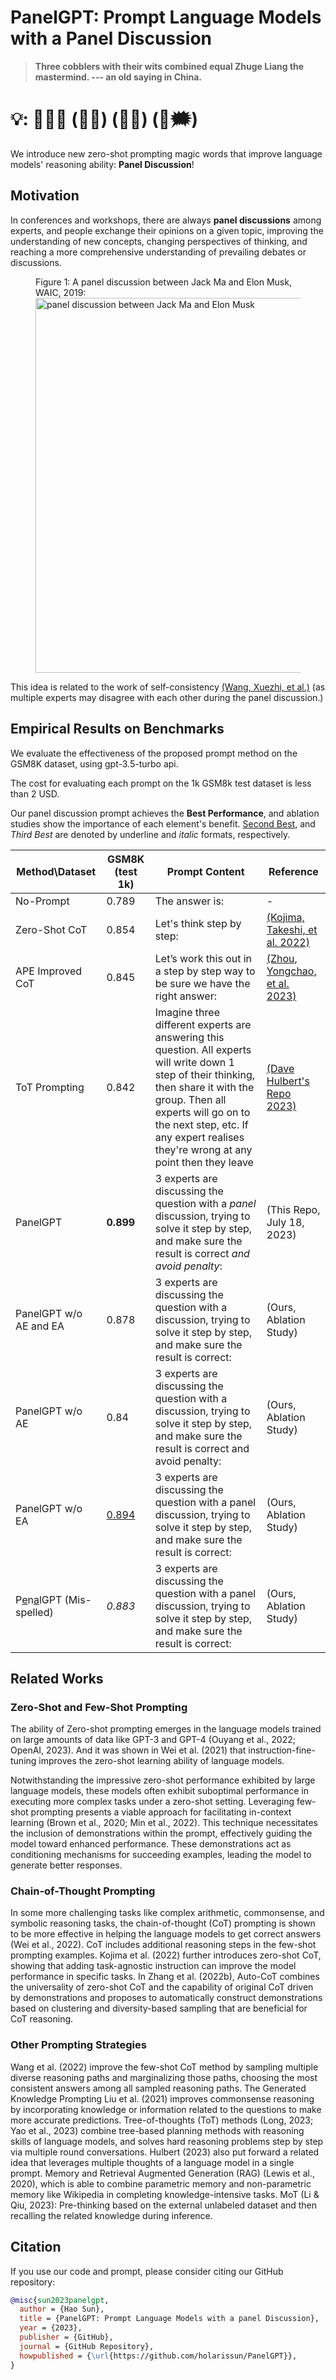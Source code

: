 # PanelGPT: Prompt Language Models with a Panel Discussion 
> **Three cobblers with their wits combined equal Zhuge Liang the mastermind. --- an old saying in China.**
# 💡: 💁🏼🎤     (👾💬) (🤖💭) (🤯🗯)



We introduce new zero-shot prompting magic words that improve language models' reasoning ability: **Panel Discussion**!

## Motivation

In conferences and workshops, there are always **panel discussions** among experts, and people exchange their opinions on a given topic, improving the understanding of new concepts, changing perspectives of thinking, and reaching a more comprehensive understanding of prevailing debates or discussions.

<figure>
  <figcaption> Figure 1: A panel discussion between Jack Ma and Elon Musk, WAIC, 2019: </figcaption>
  <img src="figs/Jack-Ma_Elon-Musk.jpeg" alt="panel discussion between Jack Ma and Elon Musk" width="600">
</figure>

This idea is related to the work of self-consistency [(Wang, Xuezhi, et al.)](https://arxiv.org/pdf/2203.11171.pdf) (as multiple experts may disagree with each other during the panel discussion.)


## Empirical Results on Benchmarks

We evaluate the effectiveness of the proposed prompt method on the GSM8K dataset, using gpt-3.5-turbo api.

The cost for evaluating each prompt on the 1k GSM8k test dataset is less than 2 USD. 

Our panel discussion prompt achieves the **Best Performance**, and ablation studies show the importance of each element's benefit. 
<ins>Second Best</ins>, and _Third Best_ are denoted by underline and _italic_ formats, respectively.

| Method\Dataset  | GSM8K (test 1k) | Prompt Content | Reference | 
|---------|---------|---------|-----------|
| No-Prompt | 0.789 | The answer is:| - |
| Zero-Shot CoT | 0.854 | Let's think step by step: | [(Kojima, Takeshi, et al. 2022)](https://arxiv.org/pdf/2205.11916.pdf) | 
| APE Improved CoT | 0.845 | Let’s work this out in a step by step way to be sure we have the right answer:| [(Zhou, Yongchao, et al. 2023)](https://arxiv.org/pdf/2211.01910.pdf) |
| ToT Prompting | 0.842 | Imagine three different experts are answering this question. All experts will write down 1 step of their thinking, then share it with the group. Then all experts will go on to the next step, etc. If any expert realises they're wrong at any point then they leave | [(Dave Hulbert's Repo 2023)](https://github.com/dave1010/tree-of-thought-prompting) | 
| PanelGPT |  **0.899** | 3 experts are discussing the question with a _panel_ discussion, trying to solve it step by step, and make sure the result is correct _and avoid penalty_: | (This Repo, July 18, 2023) |
| PanelGPT w/o AE and EA |  0.878 | 3 experts are discussing the question with a discussion, trying to solve it step by step, and make sure the result is correct: | (Ours, Ablation Study)
| PanelGPT w/o AE| 0.84 | 3 experts are discussing the question with a discussion, trying to solve it step by step, and make sure the result is correct and avoid penalty: | (Ours, Ablation Study)
| PanelGPT w/o EA |  <ins>0.894</ins>  | 3 experts are discussing the question with a panel discussion, trying to solve it step by step, and make sure the result is correct: | (Ours, Ablation Study)
| P<ins>e</ins>n<ins>a</ins>lGPT  (Mis-spelled) |  _0.883_  | 3 experts are discussing the question with a panel discussion, trying to solve it step by step, and make sure the result is correct: | (Ours, Ablation Study)
## Related Works

### Zero-Shot and Few-Shot Prompting 
The ability of Zero-shot prompting emerges in the language models trained on large amounts of data like GPT-3 and GPT-4 (Ouyang et al., 2022; OpenAI, 2023). And it was shown in Wei et al. (2021) that instruction-fine-tuning improves the zero-shot learning ability of language models.

Notwithstanding the impressive zero-shot performance exhibited by large language models, these models often exhibit suboptimal performance in executing more complex tasks under a zero-shot setting. Leveraging few-shot prompting presents a viable approach for facilitating in-context learning (Brown et al., 2020; Min et al., 2022). This technique necessitates the inclusion of demonstrations within the prompt, effectively guiding the model toward enhanced performance. These demonstrations act as conditioning mechanisms for succeeding examples, leading the model to generate better responses.

### Chain-of-Thought Prompting 

In some more challenging tasks like complex arithmetic, commonsense, and symbolic reasoning tasks, the chain-of-thought (CoT) prompting is shown to be more effective in helping the language models to get correct answers (Wei et al., 2022). CoT includes additional reasoning steps in the few-shot prompting examples. Kojima et al. (2022) further introduces zero-shot CoT, showing that adding task-agnostic instruction can improve the model performance in specific tasks. In Zhang et al. (2022b), Auto-CoT combines the universality of zero-shot CoT and the capability of original CoT driven by demonstrations and proposes to automatically construct demonstrations based on clustering and diversity-based sampling that are beneficial for CoT reasoning.

### Other Prompting Strategies 
Wang et al. (2022) improve the few-shot CoT method by sampling multiple diverse reasoning paths and marginalizing those paths, choosing the most consistent answers among all sampled reasoning paths. The Generated Knowledge Prompting Liu et al. (2021) improves commonsense reasoning by incorporating knowledge or information related to the questions to make more accurate predictions. Tree-of-thoughts (ToT) methods (Long, 2023; Yao et al., 2023) combine tree-based planning methods with reasoning skills of language models, and solves hard reasoning problems step by step via multiple round conversations. Hulbert (2023) also put forward a related idea that leverages multiple thoughts of a language model in a single prompt. Memory and Retrieval Augmented Generation (RAG) (Lewis et al., 2020), which is able to combine parametric memory and non-parametric memory like Wikipedia in completing knowledge-intensive tasks. MoT (Li & Qiu, 2023): Pre-thinking based on the external unlabeled dataset and then recalling the related knowledge during inference.



## Citation

If you use our code and prompt, please consider citing our GitHub repository:

```bibtex
@misc{sun2023panelgpt,
  author = {Hao Sun},
  title = {PanelGPT: Prompt Language Models with a panel Discussion},
  year = {2023},
  publisher = {GitHub},
  journal = {GitHub Repository},
  howpublished = {\url{https://github.com/holarissun/PanelGPT}},
}

